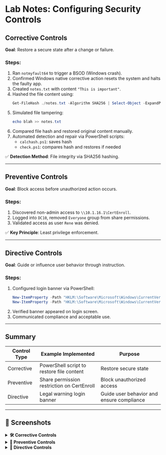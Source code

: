 # Lab Notes: Configuring Security Controls

## Corrective Controls

**Goal**: Restore a secure state after a change or failure.

### Steps:
1. Ran `notmyfault64` to trigger a BSOD (Windows crash).
2. Confirmed Windows native corrective action resets the system and halts the faulty app.
3. Created `notes.txt` with content `"This is important"`.
4. Hashed the file content using:
   ```powershell
   Get-FileHash ./notes.txt -Algorithm SHA256 | Select-Object -ExpandProperty Hash | Set-Content ./hash.txt
   ```
5. Simulated file tampering:
   ```powershell
   echo blah >> notes.txt
   ```
6. Compared file hash and restored original content manually.
7. Automated detection and repair via PowerShell scripts:
   - `calchash.ps1`: saves hash
   - `check.ps1`: compares hash and restores if needed

✅ **Detection Method**: File integrity via SHA256 hashing.

---

## Preventive Controls

**Goal**: Block access before unauthorized action occurs.

### Steps:
1. Discovered non-admin access to `\\10.1.16.1\CertEnroll`.
2. Logged into `DC10`, removed `Everyone` group from share permissions.
3. Validated access as user `Rene` was denied.

✅ **Key Principle**: Least privilege enforcement.

---

## Directive Controls

**Goal**: Guide or influence user behavior through instruction.

### Steps:
1. Configured login banner via PowerShell:
   ```powershell
   New-ItemProperty -Path "HKLM:\Software\Microsoft\Windows\CurrentVersion\Policies\System" -Name "legalnoticecaption" -Value "Authorized Use Only" -PropertyType "String" -Force
   New-ItemProperty -Path "HKLM:\Software\Microsoft\Windows\CurrentVersion\Policies\System" -Name "legalnoticetext" -Value $BannerText -PropertyType "String" -Force
   ```
2. Verified banner appeared on login screen.
3. Communicated compliance and acceptable use.

---

## Summary

| Control Type | Example Implemented                        | Purpose                                   |
| ------------ | ------------------------------------------ | ----------------------------------------- |
| Corrective   | PowerShell script to restore file content  | Restore secure state                      |
| Preventive   | Share permission restriction on CertEnroll | Block unauthorized access                 |
| Directive    | Legal warning login banner                 | Guide user behavior and ensure compliance |
----
## 📸 Screenshots

<details>
<summary><strong>🛠️ Corrective Controls</strong></summary>
<br>

<img src="https://github.com/user-attachments/assets/4f97b8b7-b742-4453-b8cd-179fefc936a6" width="800" />
<img src="https://github.com/user-attachments/assets/73a7edc5-c49a-4626-b698-d31e2ce001bf" width="800" />
<img src="https://github.com/user-attachments/assets/4aee250e-f5e9-4235-bc1c-d96066b50c65" width="800" />
<img src="https://github.com/user-attachments/assets/8078c5d0-d2f1-49ca-9f61-0575fec4d020" width="800" />
<img src="https://github.com/user-attachments/assets/b4ba599e-bb73-47f9-a663-baf30ba6dbd2" width="800" />
<img src="https://github.com/user-attachments/assets/6f7cd7b8-36f2-4887-8853-d44e49dff3ae" width="800" />

</details>

<details>
<summary><strong>🔐 Preventive Controls</strong></summary>
<br>

<img src="https://github.com/user-attachments/assets/e2caaa0e-36fc-4acb-a52c-3715d20d0aec" width="800" />
<img src="https://github.com/user-attachments/assets/c3389229-72f4-4291-9266-3f00ba9306dc" width="800" />
<img src="https://github.com/user-attachments/assets/fe4c4326-e1e7-4fda-971d-6aacb7e80ac3" width="800" />
<img src="https://github.com/user-attachments/assets/22598a42-4d32-4e33-a0bb-cb8b4e7d78d1" width="800" />
<img src="https://github.com/user-attachments/assets/3bbbe0d0-5deb-4fb6-a3d3-f3b890c5460e" width="800" />
<img src="https://github.com/user-attachments/assets/229a88de-1d4a-486a-8a6f-fd7320a00c62" width="800" />
<img src="https://github.com/user-attachments/assets/2580bee0-678b-463a-821c-82f1158f2977" width="800" />
<img src="https://github.com/user-attachments/assets/10d2efd9-a97c-4b22-912d-63fc459229ce" width="800" />
<img src="https://github.com/user-attachments/assets/ef78505f-e122-42f3-83f5-760214b2de40" width="800" />

</details>

<details>
<summary><strong>📢 Directive Controls</strong></summary>
<br>

<img src="https://github.com/user-attachments/assets/8b192cda-0579-4424-8e7c-b838af6b002c" width="800" />
<img src="https://github.com/user-attachments/assets/eb75d28d-abe1-482a-8579-196b45aa3cc9" width="800" />
<img src="https://github.com/user-attachments/assets/7f5ad872-5842-4f62-a64c-9a80db291ef9" width="800" />
<img src="https://github.com/user-attachments/assets/f5c8faa8-cb81-4037-91b1-58837a96effe" width="800" />
<img src="https://github.com/user-attachments/assets/47f0abf2-c4d2-4f07-b02c-797c08c7899a" width="800" />
<img src="https://github.com/user-attachments/assets/a596e1a9-dd7d-4223-bc8f-38fd4ecb9b81" width="800" />
<img src="https://github.com/user-attachments/assets/6375fc44-42f9-465e-ad14-4355def3e35f" width="800" />
<img src="https://github.com/user-attachments/assets/d1080d18-8ff7-4b5c-9fed-d707844a45de" width="800" />
<img src="https://github.com/user-attachments/assets/e5063498-7998-4d84-acc1-57b6aaffbaa3" width="800" />
<img src="https://github.com/user-attachments/assets/3238e5bc-eab7-4043-97e3-01ab8d3b36bd" width="800" />

</details>

